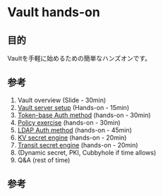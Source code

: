 # Vault hands-on

## 目的

Vaultを手軽に始めるための簡単なハンズオンです。

## 参考

1. Vault overview (Slide - 30min)
2. [Vault server setup](https://github.com/masatomo-ito2/vault-hands-on/tree/master/vault_setup) (Hands-on - 15min)
3. [Token-base Auth method](https://github.com/masatomo-ito2/vault-hands-on/tree/master/policy) (hands-on - 30min)
4. [Policy exercise](https://github.com/masatomo-ito2/vault-hands-on/tree/master/policy) (hands-on - 30min)
5. [LDAP Auth method](https://github.com/masatomo-ito2/vault-hands-on/tree/master/auth_ldap) (hands-on - 45min)
6. [KV secret engine](https://github.com/masatomo-ito2/vault-hands-on/tree/master/kv) (hands-on - 20min)
7. [Transit secret engine](https://github.com/masatomo-ito2/vault-hands-on/tree/master/transit) (hands-on - 20min)
8. (Dynamic secret, PKI, Cubbyhole if time allows)
9. Q&A (rest of  time)

## 参考

